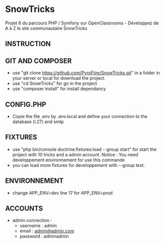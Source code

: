 SnowTricks
=====================

Projet 6 du parcours PHP / Symfony sur OpenClassrooms - Développez de A à Z le site communautaire SnowTricks

INSTRUCTION
-----------

GIT AND COMPOSER
--------------------

  * use "git clone https://github.com/PyroFiire/SnowTricks.git" in a folder in your server or local for download the project.
  * use "cd SnowTricks" for go in the project
  * use "composer install" for install dependancy

CONFIG.PHP
----------

  * Copie the file .env by .env.local and define your connection to the database (l.27) and smtp

FIXTURES
--------

  * use "php bin/console doctrine:fixtures:load --group start" for start the project with 10 tricks and a admin account. Notice : You need developpement environnement for use this commande
  * you can load more fixtures for developpement with --group test.

ENVIRONNEMENT
-------------

  * change APP_ENV=dev line 17 for APP_ENV=prod

ACCOUNTS
--------

  * admin connection :
    * username : admin
	* email : admin@admin.com
	* password : adminadmin